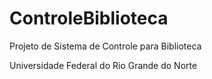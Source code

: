 # ControleBiblioteca

Projeto de Sistema de Controle para Biblioteca

Universidade Federal do Rio Grande do Norte

